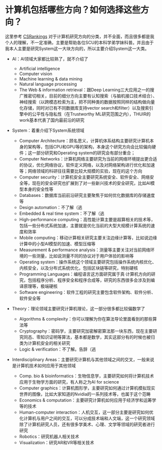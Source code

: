 # 计算机包括哪些方向？如何选择这些方向？

这里参考 [CSRankings](https://csrankings.org/) 对于计算机研究方向的分类，并不全面，而且很多都是我个人的理解，不一定准确，主要是帮助各位SCU的本科学弟学妹科普。并且由于我本人主要是研究System这一大块方向的，所以主要介绍System这一大类。

- AI：AI领域大家都比较熟了，就不介绍了
  - Artificial intelligence
  - Computer vision
  - Machine learning & data mining
  - Natural language processing
  - The Web & information retrieval：跟Deep Learning三大应用之一的搜广推密切相关，目前的细分方向主要有认知搜索（与脑机接口技术结合）、神经搜索（以跨模态检索为主，把不同种类的数据按照同样的结构做向量化存储，同时对已有不同数据库支持vector search和filter）以及搜索引擎中的公平性与隐私性（在Trustworthy ML研究范围之内），THUIR的work基本代表了国内最前沿的研究

- System：着重介绍下System系统领域
  - Computer Architecture：顾名思义，计算机体系结构主要研究计算机本身的架构等，包括CPU和GPU等的架构，本身这个研究方向会比较偏向硬件；这一部分研究和Operating system的研究会有部分重合；
  - Computer Networks：计算机网络主要研究为当前的网络环境提出更合适的协议，优化网络协议，软件定义网络，以及对网络架构进行优化和加速等；网络领域的科研往往需要比较大规模的实验，现在的这个方向
  - Computer security：计算机安全主要研究系统安全、软件安全、网络安全等，现在的安全研究也扩展到了对一些新兴技术的安全研究，比如AI模型本身的安全性等
  - Databases：数据库当前前沿研究主要聚焦于如何优化数据库的存储速度等
  - Design automation：不了解（逃
  - Embedded & real time system：不了解（逃
  - High-performance computing：高性能计算主要是超算相关的技术等，包括一些分布式系统加速，主要就是优化当前的大型大规模计算系统的速度和效率
  - Mobile computing：移动计算相关研究主要关注边缘计算等，比如说边缘计算中的小型AI模型的加速、模型压缩等
  - Measurement & performance analysis：测量等主要关注对当前网络环境的一些测量，比如说测量不同的协议对于用户体验的影响等
  - Operating system：操作系统这个领域主要研究包括操作系统内核优化、内核安全，以及分布式系统优化，包括区块链等研究，特别硬核
  - Programming Languages：编程语言这方面研究属于真·计算机方向的研究，包括程序分析、程序安全和程序合成等，研究的东西很多会涉及到编译原理等，极端硬核
  - Software engineering：软件工程的研究主要包含软件架构、软件分析、软件安全等
- Theory：理论领域主要研究计算机理论，这一部分很多都比较偏数学了
  - Algorithms & complexity：你可以理解为你在算法导论里面看到的那些算法等
  - Cryptography：密码学，主要研究加密解密算法那一块东西，现在主要研究同态、零知识证明等算法，基本都是数学，其实这部分有的时候也被归类为计算机安全的相关研究
  - Logic & verification：不了解。告辞（逃

- Interdisciplinary Areas：主要研究计算机与其他领域之间的交叉，一般来说是计算机技术如何应用于其他领域
  - Comp. bio & bioinformatics：生物信息学，主要研究如何将计算机技术应用于生物学方面的研究，有人称之为AI for science
  - Computer graphics：计算机图形学，主要研究如何通过计算机模拟现实世界的图像，比如大家知道的Nvidia的一系列技术等，也属于这个范畴
  - Economics & computation：主要研究计算机如何应用于经济学和运筹学等的技术
  - Human-computer interaction：人机交互，这一部分主要是研究如何优化计算机与用户之间的交互，可以分成技术端和人文端，这一个研究领域除了计算机研究人员，还有很多学美术、心理、文学等领域的研究者进行研究
  - Robotics：研究机器人相关技术
  - Visualization：研究AR和VR等相关技术
